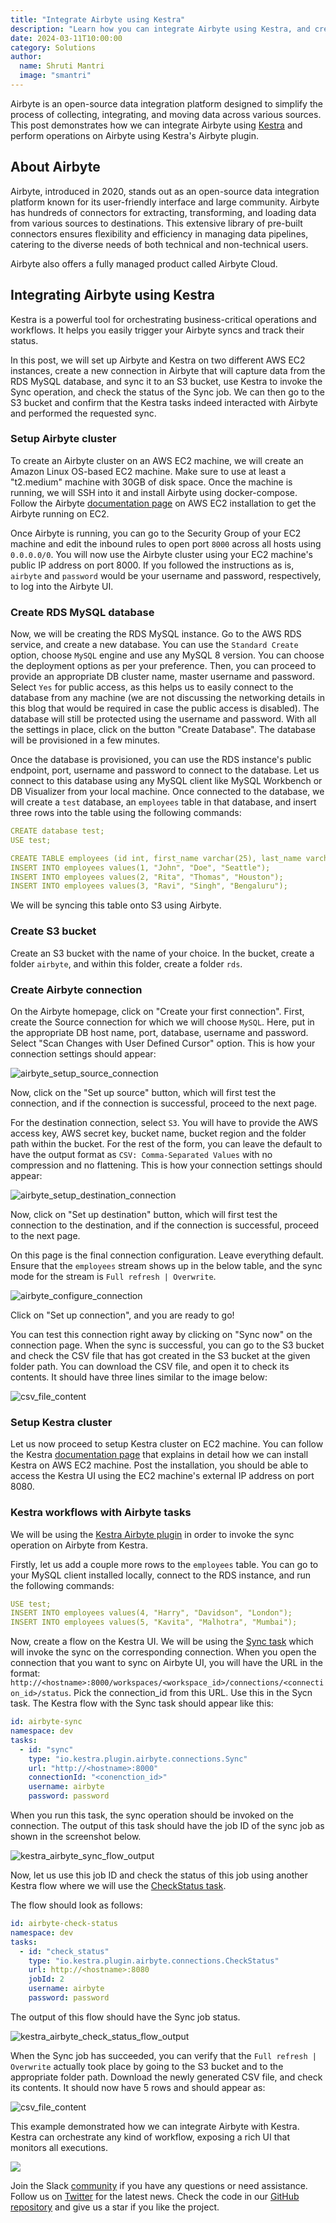 ```yaml
---
title: "Integrate Airbyte using Kestra"
description: "Learn how you can integrate Airbyte using Kestra, and create Kestra tasks that could invoke Airbyte operations."
date: 2024-03-11T10:00:00
category: Solutions
author:
  name: Shruti Mantri
  image: "smantri"
---
```


Airbyte is an open-source data integration platform designed to simplify the process of collecting, integrating, and moving data across various sources. This post demonstrates how we can integrate Airbyte using [Kestra](https://github.com/kestra-io/kestra) and perform operations on Airbyte using Kestra's Airbyte plugin.

## About Airbyte ##

Airbyte, introduced in 2020, stands out as an open-source data integration platform known for its user-friendly interface and large community. Airbyte has hundreds of connectors for extracting, transforming, and loading data from various sources to destinations. This extensive library of pre-built connectors ensures flexibility and efficiency in managing data pipelines, catering to the diverse needs of both technical and non-technical users.

Airbyte also offers a fully managed product called Airbyte Cloud. 

## Integrating Airbyte using Kestra ##

Kestra is a powerful tool for orchestrating business-critical operations and workflows. It helps you easily trigger your Airbyte syncs and track their status.

In this post, we will set up Airbyte and Kestra on two different AWS EC2 instances, create a new connection in Airbyte that will capture data from the RDS MySQL database, and sync it to an S3 bucket, use Kestra to invoke the Sync operation, and check the status of the Sync job. We can then go to the S3 bucket and confirm that the Kestra tasks indeed interacted with Airbyte and performed the requested sync.

### Setup Airbyte cluster ###

To create an Airbyte cluster on an AWS EC2 machine, we will create an Amazon Linux OS-based EC2 machine. Make sure to use at least a "t2.medium" machine with 30GB of disk space. Once the machine is running, we will SSH into it and install Airbyte using docker-compose. Follow the Airbyte [documentation page](https://docs.airbyte.com/deploying-airbyte/on-aws-ec2) on AWS EC2 installation to get the Airbyte running on EC2.

Once Airbyte is running, you can go to the Security Group of your EC2 machine and edit the inbound rules to open port `8000` across all hosts using `0.0.0.0/0`. You will now use the Airbyte cluster using your EC2 machine's public IP address on port 8000. If you followed the instructions as is, `airbyte` and `password` would be your username and password, respectively, to log into the Airbyte UI.

### Create RDS MySQL database ###

Now, we will be creating the RDS MySQL instance. Go to the AWS RDS service, and create a new database. You can use the `Standard Create` option, choose `MySQL` engine and use any MySQL 8 version. You can choose the deployment options as per your preference. Then, you can proceed to provide an appropriate DB cluster name, master username and password.  Select `Yes` for public access, as this helps us to easily connect to the database from any machine (we are not discussing the networking details in this blog that would be required in case the public access is disabled). The database will still be protected using the username and password. With all the settings in place, click on the button "Create Database". The database will be provisioned in a few minutes.

Once the database is provisioned, you can use the RDS instance's public endpoint, port, username and password to connect to the database. Let us connect to this database using any MySQL client like MySQL Workbench or DB Visualizer from your local machine. Once connected to the database, we will create a `test` database, an `employees` table in that database, and insert three rows into the table using the following commands:

```yaml
CREATE database test;
USE test;

CREATE TABLE employees (id int, first_name varchar(25), last_name varchar(25), city varchar(25));
INSERT INTO employees values(1, "John", "Doe", "Seattle");
INSERT INTO employees values(2, "Rita", "Thomas", "Houston");
INSERT INTO employees values(3, "Ravi", "Singh", "Bengaluru");
```

We will be syncing this table onto S3 using Airbyte.

### Create S3 bucket ###

Create an S3 bucket with the name of your choice. In the bucket, create a folder `airbyte`, and within this folder, create a folder `rds`.

### Create Airbyte connection ###

On the Airbyte homepage, click on "Create your first connection". First, create the Source connection for which we will choose `MySQL`. Here, put in the appropriate DB host name, port, database, username and password. Select "Scan Changes with User Defined Cursor" option. This is how your connection settings should appear:

![airbyte_setup_source_connection](/blogs/2024-03-11-kestra-airbyte/airbyte_setup_source_connection.png)

Now, click on the "Set up source" button, which will first test the connection, and if the connection is successful, proceed to the next page.

For the destination connection, select `S3`. You will have to provide the AWS access key, AWS secret key, bucket name, bucket region and the folder path within the bucket. For the rest of the form, you can leave the default to have the output format as `CSV: Comma-Separated Values` with no compression and no flattening. This is how your connection settings should appear:

![airbyte_setup_destination_connection](/blogs/2024-03-11-kestra-airbyte/airbyte_setup_destination_connection.png)

Now, click on "Set up destination" button, which will first test the connection to the destination, and if the connection is successful, proceed to the next page.

On this page is the final connection configuration. Leave everything default. Ensure that the `employees` stream shows up in the below table, and the sync mode for the stream is `Full refresh | Overwrite`.

![airbyte_configure_connection](/blogs/2024-03-11-kestra-airbyte/airbyte_configure_connection.png)

Click on "Set up connection", and you are ready to go!

You can test this connection right away by clicking on "Sync now" on the connection page. When the sync is successful, you can go to the S3 bucket and check the CSV file that has got created in the S3 bucket at the given folder path. You can download the CSV file, and open it to check its contents. It should have three lines similar to the image below:

![csv_file_content](/blogs/2024-03-11-kestra-airbyte/airbyte_destination_output_three_lines.png)

### Setup Kestra cluster ###

Let us now proceed to setup Kestra cluster on EC2 machine. You can follow the Kestra [documentation page](https://kestra.io/docs/installation/aws-ec2) that explains in detail how we can install Kestra on AWS EC2 machine. Post the installation, you should be able to access the Kestra UI using the EC2 machine's external IP address on port 8080.

### Kestra workflows with Airbyte tasks ###

We will be using the [Kestra Airbyte plugin](https://kestra.io/plugins/plugin-airbyte) in order to invoke the sync operation on Airbyte from Kestra.

Firstly, let us add a couple more rows to the `employees` table. You can go to your MySQL client installed locally, connect to the RDS instance, and run the following commands:

```yaml
USE test;
INSERT INTO employees values(4, "Harry", "Davidson", "London");
INSERT INTO employees values(5, "Kavita", "Malhotra", "Mumbai");
```

Now, create a flow on the Kestra UI. We will be using the [Sync task](https://kestra.io/plugins/tasks/connections/io.kestra.plugin.airbyte.connections.sync) which will invoke the sync on the corresponding connection. When you open the connection that you want to sync on Airbyte UI, you will have the URL in the format: `http://<hostname>:8000/workspaces/<workspace_id>/connections/<connection_id>/status`. Pick the connection_id from this URL. Use this in the Sycn task. The Kestra flow with the Sync task should appear like this:

```yaml
id: airbyte-sync
namespace: dev
tasks:
  - id: "sync"
    type: "io.kestra.plugin.airbyte.connections.Sync"
    url: "http://<hostname>:8000"
    connectionId: "<conenction_id>"
    username: airbyte
    password: password
```

When you run this task, the sync operation should be invoked on the connection. The output of this task should have the job ID of the sync job as shown in the screenshot below.

![kestra_airbyte_sync_flow_output](/blogs/2024-03-11-kestra-airbyte/kestra_airbyte_sync_flow_output.png)

Now, let us use this job ID and check the status of this job using another Kestra flow where we will use the [CheckStatus task](https://kestra.io/plugins/tasks/connections/io.kestra.plugin.airbyte.connections.checkstatus). 

The flow should look as follows:

```yaml
id: airbyte-check-status
namespace: dev
tasks:
  - id: "check_status"
    type: "io.kestra.plugin.airbyte.connections.CheckStatus"
    url: http://<hostname>:8080
    jobId: 2
    username: airbyte
    password: password
```

The output of this flow should have the Sync job status.

![kestra_airbyte_check_status_flow_output](/blogs/2024-03-11-kestra-airbyte/kestra_airbyte_check_status_flow_output.png)

When the Sync job has succeeded, you can verify that the `Full refresh | Overwrite` actually took place by going to the S3 bucket and to the appropriate folder path. Download the newly generated CSV file, and check its contents. It should now have 5 rows and should appear as:

![csv_file_content](/blogs/2024-03-11-kestra-airbyte/airbyte_destination_output_five_lines.png)

This example demonstrated how we can integrate Airbyte with Kestra. Kestra can orchestrate any kind of workflow, exposing a rich UI that monitors all executions.

![](/ui.gif)

Join the Slack [community](https://kestra.io/slack) if you have any questions or need assistance.
Follow us on [Twitter](https://twitter.com/kestra_io) for the latest news.
Check the code in our [GitHub repository](https://github.com/kestra-io/kestra) and give us a star if you like the project.
